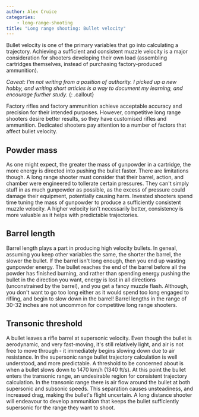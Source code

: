 ```yaml
---
author: Alex Cruice
categories:
    - long-range-shooting
title: "Long range shooting: Bullet velocity"
---
```


Bullet velocity is one of the primary variables that go into calculating a trajectory. Achieving a sufficient and consistent muzzle velocity is a major consideration for shooters developing their own load (assembling cartridges themselves, instead of purchasing factory-produced ammunition).

_Caveat: I'm not writing from a position of authority. I picked up a new hobby, and writing short articles is a way to document my learning, and encourage further study._
{: .callout}

Factory rifles and factory ammunition achieve acceptable accuracy and precision for their intended purposes. However, competitive long range shooters desire better results, so they have customised rifles and ammunition. Dedicated shooters pay attention to a number of factors that affect bullet velocity.

## Powder mass

As one might expect, the greater the mass of gunpowder in a cartridge, the more energy is directed into pushing the bullet faster. There are limitations though. A long range shooter must consider that their barrel, action, and chamber were engineered to tollerate certain pressures. They can't simply stuff in as much gunpowder as possible, as the excess of pressure could damage their equipment, potentially causing harm. Invested shooters spend time tuning the mass of gunpowder to produce a sufficiently consistent muzzle velocity. A higher velocity isn't necessarily better, consistency is more valuable as it helps with predictable trajectories.

## Barrel length

Barrel length plays a part in producing high velocity bullets. In geneal, assuming you keep other variables the same, the shorter the barrel, the slower the bullet. If the barrel isn't long enough, then you end up wasting gunpowder energy. The bullet reaches the end of the barrel before all the powder has finished burning, and rather than spending energy pushing the bullet in the direction you want, energy is lost in all directions (unconstrained by the barrel), and you get a fancy muzzle flash. Although, you don't want to go too long either as it would spend too long engaged to rifling, and begin to slow down in the barrel! Barrel lengths in the range of 30-32 inches are not uncommon for competitive long range shooters.

## Transonic threshold

A bullet leaves a rifle barrel at supersonic velocity. Even though the bullet is aerodynamic, and very fast-moving, it's still relatively light, and air is not free to move through - it immediately begins slowing down due to air resistance. In the supersonic range bullet trajectory calculation is well understood, and more predictable. A threshold to be concerned about is when a bullet slows down to 1470 km/h (1340 ft/s). At this point the bullet enters the transonic range, an undesirable region for consistent trajectory calculation. In the transonic range there is air flow around the bullet at both supersonic and subsonic speeds. This separation causes unsteadiness, and increased drag, making the bullet's flight uncertain. A long distance shooter will endeavour to develop ammunition that keeps the bullet sufficiently supersonic for the range they want to shoot.
